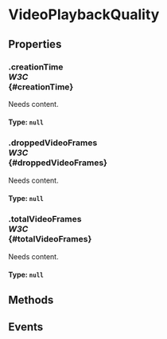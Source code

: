 # VideoPlaybackQuality

## Properties

### .creationTime <div class="specs"><i>W3C</i></div> {#creationTime}

Needs content.

#### **Type**: `null`

### .droppedVideoFrames <div class="specs"><i>W3C</i></div> {#droppedVideoFrames}

Needs content.

#### **Type**: `null`

### .totalVideoFrames <div class="specs"><i>W3C</i></div> {#totalVideoFrames}

Needs content.

#### **Type**: `null`

## Methods

## Events
